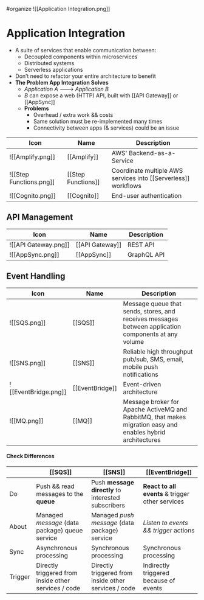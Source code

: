 #organize 
![[Application Integration.png]]
# Application Integration
- A suite of services that enable communication between:
	- Decoupled components within microservices
	- Distributed systems
	- Serverless applications
- Don’t need to refactor your entire architecture to benefit
- **The Problem App Integration Solves**
	- *Application A* ---> *Application B*
	- *B* can expose a web (HTTP) API, built with [[API Gateway]] or [[AppSync]]
	- **Problems**
		- Overhead / extra work && costs
		- Same solution must be re-implemented many times
		- Connectivity between apps (& services) could be an issue

| Icon | Name | Description |
| --- | --- | --- |
| ![[Amplify.png]] | [[Amplify]] | AWS' Backend-as-a-Service |
| ![[Step Functions.png]] | [[Step Functions]] | Coordinate multiple AWS services into [[Serverless]] workflows |
| ![[Cognito.png]] | [[Cognito]] | End-user authentication |

## API Management

| Icon | Name | Description |
| --- | --- | --- |
| ![[API Gateway.png]] | [[API Gateway]] | REST API |
| ![[AppSync.png]] | [[AppSync]] | GraphQL API |

## Event Handling

| Icon | Name | Description |
| --- | --- | --- |
| ![[SQS.png]] | [[SQS]] | Message queue that sends, stores, and receives messages between application components at any volume |
| ![[SNS.png]] | [[SNS]] | Reliable high throughput pub/sub, SMS, email, mobile push notifications |
| ![[EventBridge.png]] | [[EventBridge]] | Event-driven architecture |
| ![[MQ.png]] | [[MQ]] | Message broker for Apache ActiveMQ and RabbitMQ, that makes migration easy and enables hybrid architectures |

#### Check Differences

|         | [[SQS]]                                              | [[SNS]]                                              | [[EventBridge]]                              |
| ------- | ---------------------------------------------------- | ---------------------------------------------------- | -------------------------------------------- |
| Do      | Push && read messages to the **queue**                   | Push **message directly** to interested subscribers      | **React to all events** & trigger other services |
| About   | Managed *message* (data package) queue service       | Managed *push message* (data package) service        | *Listen to events && trigger* actions        |
| Sync    | Asynchronous processing                              | Synchronous processing                               | Synchronous processing                       |
| Trigger | Directly triggered from inside other services / code | Directly triggered from inside other services / code | Indirectly triggered because of events                                             |





